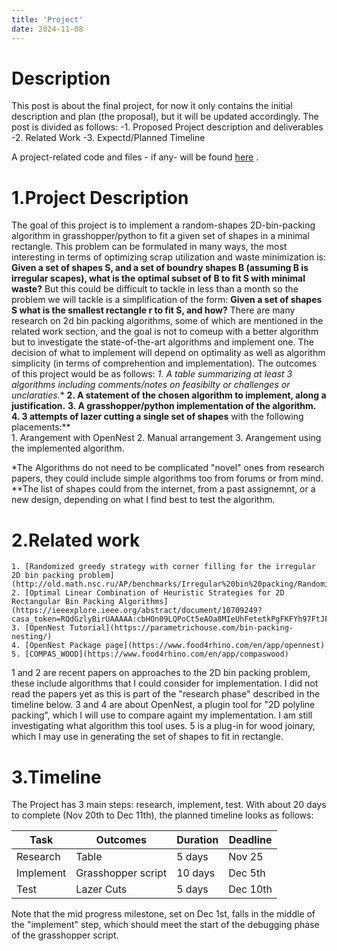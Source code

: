 ```yaml
---
title: 'Project'
date: 2024-11-08
---
```


# Description

This post is about the final project, for now it only contains the initial description and plan (the proposal), but it will be updated accordingly. 
The post is divided as follows: 
-1. Proposed Project description and deliverables
-2. Related Work
-3. Expectd/Planned Timeline

A project-related code and files - if any-  will be found [here](https://raw.githubusercontent.com/RazanAl/CSCI-7000-Computational-Fabrication/refs/heads/main/code/project) . 

# 1.Project Description
The goal of this project is to implement a random-shapes 2D-bin-packing algorithm in grasshopper/python to fit a given set of shapes in a minimal rectangle. 
This problem can be formulated in many ways, the most interesting in terms of optimizing scrap utilization and waste minimization is: 
**Given a set of shapes S, and a set of boundry shapes B (assuming B is irregular scapes), what is the optimal subset of B to fit S with minimal waste?**
But this could be difficult to tackle in less than a month so the problem we will tackle is a simplification of the form: 
 **Given a set of shapes S what is the smallest rectangle r to fit S, and how?**
There are many research on 2d bin packing algorithms, some of which are mentioned in the related work section, and the goal is not to comeup with a better algorithm but to investigate the state-of-the-art algorithms and implement one. 
The decision of what to implement will depend on optimality as well as algorithm simplicity (in terms of comprehention and implementation).
The outcomes of this project would be as follows: 
 **1. A table summarizing at least 3 algorithms* including comments/notes on feasibilty or challenges or unclaraties.**
 **2. A statement of the chosen algorithm to implement, along a justification.** 
 **3. A grasshopper/python implementation of the algorithm.**
 **4. 3 attempts of lazer cutting a single set of shapes** with the following placements:**  
     1. Arangement with OpenNest
     2. Manual arrangement
     3. Arangement using the implemented algorithm.

*The Algorithms do not need to be complicated "novel" ones from research papers, they could include simple algorithms too from forums or from mind. 
**The list of shapes could from the internet, from a past assignemnt, or a new design, depending on what I find best to test the algorithm.

# 2.Related work 
    1. [Randomized greedy strategy with corner filling for the irregular 2D bin packing problem](http://old.math.nsc.ru/AP/benchmarks/Irregular%20bin%20packing/Randomized_greedy_strategy_with_corner_filling_for_the_irregular_2D_bin_packing_problem.pdf)
    2. [Optimal Linear Combination of Heuristic Strategies for 2D Rectangular Bin Packing Algorithms](https://ieeexplore.ieee.org/abstract/document/10709249?casa_token=RQdGzlyBirUAAAAA:cbHOn09LQPoCt5eAOa8MIeUhFetetkPgFKFYh97FtJFjJnjC5mdXwhw55CKCZPGe2bzB6_tw)
    3. [OpenNest Tutorial](https://parametrichouse.com/bin-packing-nesting/)
    4. [OpenNest Package page](https://www.food4rhino.com/en/app/opennest)
    5. [COMPAS_WOOD](https://www.food4rhino.com/en/app/compaswood) 

1 and 2 are recent papers on approaches to the 2D bin packing problem, these include algorithms that I could consider for implementation. I did not read the papers yet as this is part of the "research phase" described in the timeline below. 
3 and 4 are about OpenNest, a plugin tool for "2D polyline packing", which I will use to compare againt my implementation. 
I am still investigating what algorithm this tool uses. 
5 is a plug-in for wood joinary, which I may use in generating the set of shapes to fit in rectangle. 

# 3.Timeline
The Project has 3 main steps: research, implement, test. With about 20 days to complete (Nov 20th to Dec 11th), the planned timeline looks as follows:

|Task | Outcomes |Duration| Deadline|
|------|----------|--------|---------|
|Research | Table | 5 days| Nov 25|
|Implement | Grasshopper script | 10 days| Dec 5th|
|Test | Lazer Cuts | 5 days| Dec 10th|

Note that the mid progress milestone, set on Dec 1st, falls in the middle of the "implement" step, which should meet the start of the debugging phase of the grasshopper script.

